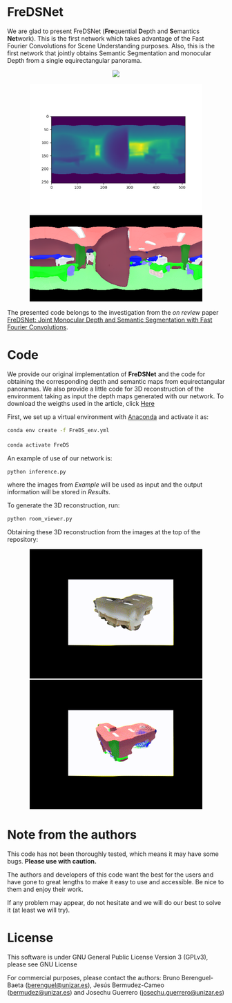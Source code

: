 # FreDSNet
We are glad to present FreDSNet (**Fre**quential **D**epth and **S**emantics **Net**work). This is the first network which takes advantage of the Fast Fourier Convolutions for Scene Understanding purposes. Also, this is the first network that jointly obtains Semantic Segmentation and monocular Depth  from a single equirectangular panorama.
<p align="center">
<img src='config/PanoRGB.png' width=450>
</p>
<p align="center">
<img src='config/PanoDep.png' width=400>
<img src='config/PanoSeg.png' width=400>
</p>

The presented code belongs to the investigation from the *on review* paper [FreDSNet: Joint Monocular Depth and Semantic Segmentation with Fast Fourier Convolutions](https://scholar.google.com/citations?user=LumAxQsAAAAJ&hl=es).

# Code
We provide our original implementation of **FreDSNet** and the code for obtaining the corresponding depth and semantic maps from equirectangular panoramas. We also provide a little code for 3D reconstruction of the environment taking as input the depth maps generated with our network.
To download the weigths used in the article, click [Here](https://drive.google.com/file/d/1m77CfwUGj6DlxRjheoO1sRxPdKewUbMK/view?usp=sharing)

First, we set up a virtual environment with [Anaconda](https://anaconda.org) and activate it as:
```bash
conda env create -f FreDS_env.yml

conda activate FreDS
```

An example of use of our network is:
```bash
python inference.py 
```
where the images from *Example* will be used as input and the output information will be stored in *Results*.

To generate the 3D reconstruction, run:
```bash
python room_viewer.py 
```
Obtaining these 3D reconstruction from the images at the top of the repository:

<p align="center">
<img src='config/3D_rgb.gif' width=400>
<img src='config/3D_seg.gif' width=400>
</p>

# Note from the authors
This code has not been thoroughly tested, which means it may have some bugs. **Please use with caution.**

The authors and developers of this code want the best for the users and have gone to great lengths to make it easy to use and accessible. 
Be nice to them and enjoy their work.

If any problem may appear, do not hesitate and we will do our best to solve it (at least we will try).


# License
This software is under GNU General Public License Version 3 (GPLv3), please see GNU License

For commercial purposes, please contact the authors: Bruno Berenguel-Baeta (berenguel@unizar.es), Jesús Bermudez-Cameo (bermudez@unizar.es) and Josechu Guerrero (josechu.guerrero@unizar.es)
